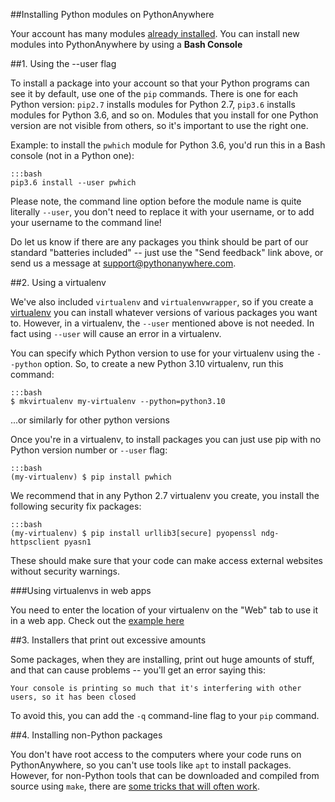 
<!--
.. title: Installing new modules
.. slug: InstallingNewModules
.. date: 2015-05-13 14:35:28 UTC+01:00
.. tags:
.. category:
.. link:
.. description:
.. type: text
-->





##Installing Python modules on PythonAnywhere


Your account has many modules [already installed](https://www.pythonanywhere.com/batteries_included/). You can install new modules into PythonAnywhere by using a **Bash Console**


##1\. Using the --user flag

To install a package into your account so that your Python programs can see it
by default, use one of the `pip` commands.   There is one for each Python version:
`pip2.7` installs modules for Python 2.7, `pip3.6` installs modules for Python
3.6, and so on.  Modules that you install for one Python version are not visible
from others, so it's important to use the right one.

Example: to install the `pwhich` module for Python 3.6, you'd run this in a Bash
console (not in a Python one):

    :::bash
    pip3.6 install --user pwhich

Please note, the command line option before the module name is quite literally `--user`, you
don't need to replace it with your username, or to add your username to the
command line!

Do let us know if there are any packages you think should be part of our
standard "batteries included" -- just use the "Send feedback" link above, or
send us a message at [support@pythonanywhere.com](mailto:support@pythonanywhere.com).


##2\. Using a virtualenv


We've also included `virtualenv` and `virtualenvwrapper`, so if you create a
[virtualenv](/pages/VirtualenvsExplained) you can install whatever versions of various packages you want to.
However, in a virtualenv, the `--user` mentioned above is not needed. In fact
using `--user` will cause an error in a virtualenv.

You can specify which Python version to use for your virtualenv using the
`--python` option.  So, to create a new Python 3.10 virtualenv, run this command:

    :::bash
    $ mkvirtualenv my-virtualenv --python=python3.10

...or similarly for other python versions

Once you're in a virtualenv,  to install packages you can just use pip with no
Python version number or `--user` flag:

    :::bash
    (my-virtualenv) $ pip install pwhich

We recommend that in any Python 2.7 virtualenv you create, you install the following
security fix packages:

    :::bash
    (my-virtualenv) $ pip install urllib3[secure] pyopenssl ndg-httpsclient pyasn1

These should make sure that your code can make access external websites without
security warnings.


###Using virtualenvs in web apps


You need to enter the location of your virtualenv on the "Web" tab to use it in
a web app. Check out the [example here](/pages/VirtualEnvForNewerDjango)



##3\. Installers that print out excessive amounts

Some packages, when they are installing, print out huge amounts of stuff, and
that can cause problems -- you'll get an error saying this:

    Your console is printing so much that it's interfering with other users, so it has been closed

To avoid this, you can add the `-q` command-line flag to your `pip` command.



##4\. Installing non-Python packages

You don't have root access to the computers where your code runs on PythonAnywhere,
so you can't use tools like `apt` to install packages.  However, for non-Python tools that
can be downloaded and compiled from source using `make`, there are
[some tricks that will often work](/pages/CompilingCPrograms).

